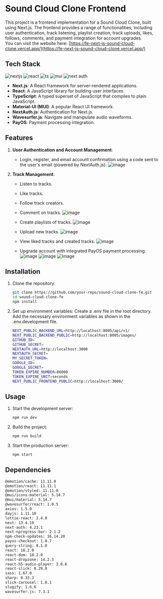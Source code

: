 # Sound Cloud Clone Frontend

This project is a frontend implementation for a Sound Cloud Clone, built using Next.js. The frontend provides a range of functionalities, including user authentication, track listening, playlist creation, track uploads, likes, follows, comments, and payment integration for account upgrades.  
You can visit the website here: [https://fe-next-js-sound-cloud-clone.vercel.app/](https://fe-next-js-sound-cloud-clone.vercel.app/) 

## Tech Stack
![nextjs](https://res.cloudinary.com/dcyzg2k36/image/upload/v1721310868/nextjs_icon_213852_moczzw.png) 
![react](https://res.cloudinary.com/dcyzg2k36/image/upload/v1721311149/react_original_logo_icon_146374_tnrsqb.png) 
![ts](https://res.cloudinary.com/dcyzg2k36/image/upload/v1721302534/typescript_original_logo_icon_146317_izensp.png) 
![mui](https://res.cloudinary.com/dcyzg2k36/image/upload/v1721311323/mui_logo_icon_248416_ejcuwr.png) 
![next auth](https://res.cloudinary.com/dcyzg2k36/image/upload/v1721311479/logo-sm_1_z81qmp.png) 
- **Next.js**: A React framework for server-rendered applications.
- **React**: A JavaScript library for building user interfaces.
- **TypeScript**: A typed superset of JavaScript that compiles to plain JavaScript.
- **Material-UI (MUI)**: A popular React UI framework.
- **NextAuth.js**: Authentication for Next.js.
- **Wavesurfer.js**: Navigate and manipulate audio waveforms.
- **PayOS**: Payment processing integration.

## Features

1. **User Authentication and Account Management**:
   - Login, register, and email account confirmation using a code sent to the user's email (powered by NextAuth.js).
     ![image](https://github.com/user-attachments/assets/d38f8a3b-2293-4575-bd4b-165cf52441a7)


2. **Track Management**:
   - Listen to tracks.
   - Like tracks.
   - Follow track creators.
   - Comment on tracks.
    ![image](https://github.com/user-attachments/assets/6f0961a0-5838-47d1-9478-d25f23bf535e)

   - Create playlists of tracks.
     ![image](https://github.com/user-attachments/assets/e08d6d4c-5f0d-4ea7-a8a6-50734bffc152)

   - Upload new tracks.
     ![image](https://github.com/user-attachments/assets/6e6dfd87-cdbe-4199-800d-5f44cdb515f8)

   - View liked tracks and created tracks.
     ![image](https://github.com/user-attachments/assets/85f7b779-b3d8-4e42-870d-c672c908e81d)

   - Upgrade account with integrated PayOS payment processing.
      ![image](https://github.com/user-attachments/assets/e88bcf8c-9fea-4779-9a86-feea5fcd8018)
      ![image](https://github.com/user-attachments/assets/ae6f5792-ed20-4c89-9024-d9563ac72dc7)
      ![image](https://github.com/user-attachments/assets/3581574e-41e4-4d4e-b6af-42a089d86ee2)



## Installation

1. Clone the repository:
   ```bash
   git clone https://github.com/your-repo/sound-cloud-clone-fe.git
   cd sound-cloud-clone-fe
   npm install

2. Set up environment variables:
Create a .env file in the root directory.
Add the necessary environment variables as shown in the .env.development file.
    ```bash
    NEXT_PUBLIC_BACKEND_URL=http://localhost:8005/api/v1/
    NEXT_PUBLIC_BACKEND_PUBLIC=http://localhost:8005/images/
    GITHUB_ID=
    GITHUB_SECRET=
    NEXTAUTH_URL=http://localhost:3000
    NEXTAUTH_SECRET=
    MY_SECRET_TOKEN=
    GOOGLE_ID=
    GOOGLE_SECRET=
    TOKEN_EXPIRE_NUMBER=86000
    TOKEN_EXPIRE_UNIT=seconds
    NEXT_PUBLIC_FRONTEND_PUBLIC=http://localhost:3000/

## Usage

1. Start the development server:
   ```bash
   npm run dev

2. Build the project:
   ```bash
   npm run build

3. Start the production server:
   ```bash
   npm start

## Dependencies
   ```bash
   @emotion/cache: 11.11.0  
   @emotion/react: 11.11.1  
   @emotion/styled: 11.11.0  
   @mui/icons-material: 5.14.7  
   @mui/material: 5.14.7  
   @wavesurfer/react: 1.0.5  
   axios: 1.5.0  
   dayjs: 1.11.10  
   lottie-react: 2.4.0  
   next: 13.4.19  
   next-auth: 4.23.1  
   next-nprogress-bar: 2.1.2  
   npm-check-updates: 16.14.20  
   payos-checkout: 1.0.7  
   query-string: 8.1.0  
   react: 18.2.0  
   react-dom: 18.2.0  
   react-dropzone: 14.2.3  
   react-h5-audio-player: 3.8.6  
   react-slick: 0.29.0  
   sass: 1.67.0  
   sharp: 0.33.3  
   slick-carousel: 1.8.1  
   slugify: 1.6.6  
   wavesurfer.js: 7.3.1  
